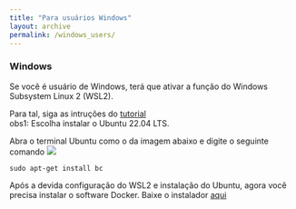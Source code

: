 ```yaml
---
title: "Para usuários Windows"
layout: archive
permalink: /windows_users/
---  
```


### Windows

Se você é usuário de Windows, terá que ativar a função do Windows Subsystem Linux 2 (WSL2).

Para tal, siga as intruções do [tutorial](https://marcelo-albuquerque.medium.com/como-instalar-o-wsl-2-no-windows-10-3e26d99d7161)\
obs1: Escolha instalar o Ubuntu 22.04 LTS.

Abra o terminal Ubuntu como o da imagem abaixo e digite o seguinte comando
![](/tutorial_metabarcoding/images/ubuntu.png)


```console
sudo apt-get install bc
```

Após a devida configuração do WSL2 e instalação do Ubuntu, agora você precisa instalar o software Docker.
Baixe o instalador [aqui](https://desktop.docker.com/win/main/amd64/Docker%20Desktop%20Installer.exe?utm_source=docker&utm_medium=webreferral&utm_campaign=dd-smartbutton&utm_location=module&_gl=1*6n2oph*_ga*MzM5NjI4NTIxLjE3MTIyNjcxNDI.*_ga_XJWPQMJYHQ*MTcxNjY5NzMzOS4xMS4wLjE3MTY2OTczMzkuNjAuMC4w)
